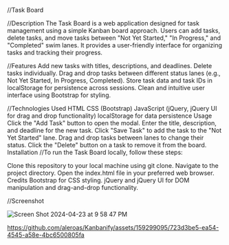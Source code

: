 //Task Board


//Description
The Task Board is a web application designed for task management using a simple Kanban board approach. Users can add tasks, delete tasks, and move tasks between "Not Yet Started," "In Progress," and "Completed" swim lanes. It provides a user-friendly interface for organizing tasks and tracking their progress.



//Features
Add new tasks with titles, descriptions, and deadlines.
Delete tasks individually.
Drag and drop tasks between different status lanes (e.g., Not Yet Started, In Progress, Completed).
Store task data and task IDs in localStorage for persistence across sessions.
Clean and intuitive user interface using Bootstrap for styling.

//Technologies Used
HTML
CSS (Bootstrap)
JavaScript (jQuery, jQuery UI for drag and drop functionality)
localStorage for data persistence
Usage
Click the "Add Task" button to open the modal.
Enter the title, description, and deadline for the new task.
Click "Save Task" to add the task to the "Not Yet Started" lane.
Drag and drop tasks between lanes to change their status.
Click the "Delete" button on a task to remove it from the board.
Installation
//To run the Task Board locally, follow these steps:

Clone this repository to your local machine using git clone.
Navigate to the project directory.
Open the index.html file in your preferred web browser.
Credits
Bootstrap for CSS styling.
jQuery and jQuery UI for DOM manipulation and drag-and-drop functionality.

//Screenshot

![Screen Shot 2024-04-23 at 9 58 47 PM](https://github.com/aleroas/Kanbanify/assets/159299095/8ac7452a-3b8d-4b98-886f-3f2c9404dc0b)



https://github.com/aleroas/Kanbanify/assets/159299095/723d3be5-ea54-4545-a58e-4bc6500805fa





